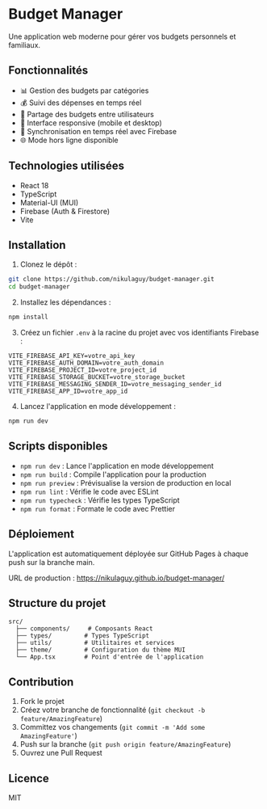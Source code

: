 # Budget Manager

Une application web moderne pour gérer vos budgets personnels et familiaux.

## Fonctionnalités

- 📊 Gestion des budgets par catégories
- 💰 Suivi des dépenses en temps réel
- 👥 Partage des budgets entre utilisateurs
- 📱 Interface responsive (mobile et desktop)
- 🔄 Synchronisation en temps réel avec Firebase
- 🌐 Mode hors ligne disponible

## Technologies utilisées

- React 18
- TypeScript
- Material-UI (MUI)
- Firebase (Auth & Firestore)
- Vite

## Installation

1. Clonez le dépôt :
```bash
git clone https://github.com/nikulaguy/budget-manager.git
cd budget-manager
```

2. Installez les dépendances :
```bash
npm install
```

3. Créez un fichier `.env` à la racine du projet avec vos identifiants Firebase :
```env
VITE_FIREBASE_API_KEY=votre_api_key
VITE_FIREBASE_AUTH_DOMAIN=votre_auth_domain
VITE_FIREBASE_PROJECT_ID=votre_project_id
VITE_FIREBASE_STORAGE_BUCKET=votre_storage_bucket
VITE_FIREBASE_MESSAGING_SENDER_ID=votre_messaging_sender_id
VITE_FIREBASE_APP_ID=votre_app_id
```

4. Lancez l'application en mode développement :
```bash
npm run dev
```

## Scripts disponibles

- `npm run dev` : Lance l'application en mode développement
- `npm run build` : Compile l'application pour la production
- `npm run preview` : Prévisualise la version de production en local
- `npm run lint` : Vérifie le code avec ESLint
- `npm run typecheck` : Vérifie les types TypeScript
- `npm run format` : Formate le code avec Prettier

## Déploiement

L'application est automatiquement déployée sur GitHub Pages à chaque push sur la branche main.

URL de production : https://nikulaguy.github.io/budget-manager/

## Structure du projet

```
src/
  ├── components/     # Composants React
  ├── types/         # Types TypeScript
  ├── utils/         # Utilitaires et services
  ├── theme/         # Configuration du thème MUI
  └── App.tsx        # Point d'entrée de l'application
```

## Contribution

1. Fork le projet
2. Créez votre branche de fonctionnalité (`git checkout -b feature/AmazingFeature`)
3. Committez vos changements (`git commit -m 'Add some AmazingFeature'`)
4. Push sur la branche (`git push origin feature/AmazingFeature`)
5. Ouvrez une Pull Request

## Licence

MIT

